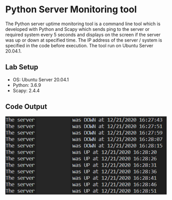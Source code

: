 # Python Server Monitoring tool

The Python server uptime monitoring tool is a command line tool which is developed with Python and Scapy which sends ping to the server or required system every 5 seconds and displays on the screen if the server was up or down at specified time. The IP address of the server / system is specified in the code before execution. The tool run on Ubuntu Server 20.04.1.

## Lab Setup
- OS: Ubuntu Server 20.04.1
- Python: 3.6.9
- Scapy: 2.4.4

## Code Output

![OutPut](img/output.PNG)